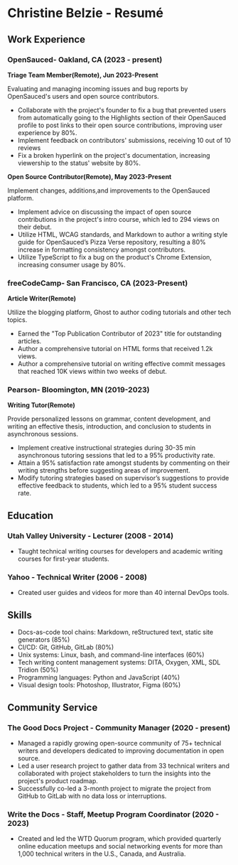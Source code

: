 # Christine Belzie - Resumé

## Work Experience

### OpenSauced- Oakland, CA (2023 - present)

**Triage Team Member(Remote), Jun 2023-Present**

 Evaluating and managing incoming issues and bug reports by OpenSauced's users and open source contributors.

- Collaborate with the project's founder to fix a bug that prevented users from automatically going to the Highlights section of their OpenSauced profile to post links to their open source contributions, improving user experience by 80%.
- Implement feedback on contributors' submissions, receiving 10 out of 10 reviews
- Fix a broken hyperlink on the project's documentation, increasing viewership to the status' website by 80%.
  
 **Open Source Contributor(Remote), May 2023-Present**

 Implement changes, additions,and improvements to the OpenSauced platform.
  
- Implement advice on discussing the impact of open source contributions in the project's intro course, which led to 294 views on their debut.
- Utilize HTML, WCAG standards, and Markdown to author a writing style guide for OpenSauced’s Pizza Verse repository, resulting a 80% increase in formatting consistency amongst contributors.
- Utilize TypeScript to fix a bug on the product's Chrome Extension, increasing consumer usage by 80%.

### freeCodeCamp- San Francisco, CA (2023-Present)

**Article Writer(Remote)**

Utilize the blogging platform, Ghost to author coding tutorials and other tech topics.

- Earned the "Top Publication Contributor of 2023" title for outstanding articles.
- Author a comprehensive tutorial on HTML forms that received 1.2k views.
- Author a comprehensive tutorial on writing effective commit messages that reached 10K views within two weeks of debut.
  
### Pearson- Bloomington, MN (2019-2023)

**Writing Tutor(Remote)**

Provide personalized lessons on grammar, content development, and writing an effective thesis, introduction, and conclusion to students in asynchronous sessions.

- Implement creative instructional strategies during 30-35 min asynchronous tutoring sessions that led to a 95% productivity rate.
- Attain a 95% satisfaction rate amongst students by commenting on their writing strengths before suggesting areas of improvement.
- Modify tutoring strategies based on supervisor’s suggestions to provide effective feedback to students, which led to a 95% student success rate.

## Education

### Utah Valley University - Lecturer (2008 - 2014)

- Taught technical writing courses for developers and academic writing courses for first-year students.

### Yahoo - Technical Writer (2006 - 2008)

- Created user guides and videos for more than 40 internal DevOps tools.

## Skills

- Docs-as-code tool chains: Markdown, reStructured text, static site generators (85%)
- CI/CD: Git, GitHub, GitLab (80%)
- Unix systems: Linux, bash, and command-line interfaces (60%)
- Tech writing content management systems: DITA, Oxygen, XML, SDL Tridion (50%)
- Programming languages: Python and JavaScript (40%)
- Visual design tools: Photoshop, Illustrator, Figma (60%)

## Community Service

### The Good Docs Project - Community Manager (2020 - present)

- Managed a rapidly growing open-source community of 75+ technical writers and developers dedicated to improving documentation in open source.
- Led a user research project to gather data from 33 technical writers and collaborated with project stakeholders to turn the insights into the project's product roadmap.
- Successfully co-led a 3-month project to migrate the project from GitHub to GitLab with no data loss or interruptions.

### Write the Docs - Staff, Meetup Program Coordinator (2020 - 2023)

- Created and led the WTD Quorum program, which provided quarterly online education meetups and social networking events for more than 1,000 technical writers in the U.S., Canada, and Australia.
